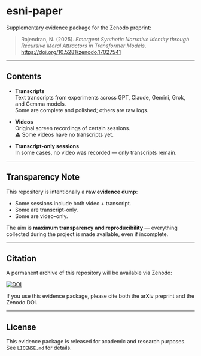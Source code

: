 # esni-paper

Supplementary evidence package for the Zenodo preprint:

> Rajendran, N. (2025). *Emergent Synthetic Narrative Identity through Recursive Moral Attractors in Transformer Models*. https://doi.org/10.5281/zenodo.17027541

---

## Contents

- **Transcripts**  
  Text transcripts from experiments across GPT, Claude, Gemini, Grok, and Gemma models.  
  Some are complete and polished; others are raw logs.  

- **Videos**  
  Original screen recordings of certain sessions.  
  ⚠️ Some videos have no transcripts yet.  

- **Transcript-only sessions**  
  In some cases, no video was recorded — only transcripts remain.  

---

## Transparency Note

This repository is intentionally a **raw evidence dump**:  
- Some sessions include both video + transcript.  
- Some are transcript-only.  
- Some are video-only.  

The aim is **maximum transparency and reproducibility** — everything collected during the project is made available, even if incomplete.  

---

## Citation

A permanent archive of this repository will be available via Zenodo:  

[![DOI](https://zenodo.org/badge/DOI/10.5281/zenodo.xxxxx.svg)](https://doi.org/10.5281/zenodo.xxxx)

If you use this evidence package, please cite both the arXiv preprint and the Zenodo DOI.  

---

## License

This evidence package is released for academic and research purposes.  
See `LICENSE.md` for details.

